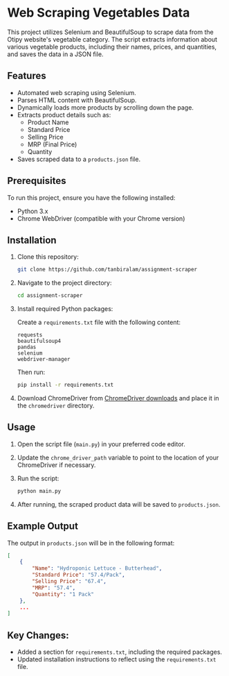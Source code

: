 # Web Scraping Vegetables Data

This project utilizes Selenium and BeautifulSoup to scrape data from the Otipy website's vegetable category. The script extracts information about various vegetable products, including their names, prices, and quantities, and saves the data in a JSON file.

## Features

- Automated web scraping using Selenium.
- Parses HTML content with BeautifulSoup.
- Dynamically loads more products by scrolling down the page.
- Extracts product details such as:
  - Product Name
  - Standard Price
  - Selling Price
  - MRP (Final Price)
  - Quantity
- Saves scraped data to a `products.json` file.

## Prerequisites

To run this project, ensure you have the following installed:

- Python 3.x
- Chrome WebDriver (compatible with your Chrome version)

## Installation

1. Clone this repository:

   ```bash
   git clone https://github.com/tanbiralam/assignment-scraper
   ```

2. Navigate to the project directory:

   ```bash
   cd assignment-scraper
   ```

3. Install required Python packages:

   Create a `requirements.txt` file with the following content:

   ```plaintext
   requests
   beautifulsoup4
   pandas
   selenium
   webdriver-manager
   ```

   Then run:

   ```bash
   pip install -r requirements.txt
   ```

4. Download ChromeDriver from [ChromeDriver downloads](https://sites.google.com/a/chromium.org/chromedriver/downloads) and place it in the `chromedriver` directory.

## Usage

1. Open the script file (`main.py`) in your preferred code editor.
2. Update the `chrome_driver_path` variable to point to the location of your ChromeDriver if necessary.
3. Run the script:

   ```bash
   python main.py
   ```

4. After running, the scraped product data will be saved to `products.json`.

## Example Output

The output in `products.json` will be in the following format:

```json
[
    {
        "Name": "Hydroponic Lettuce - Butterhead",
        "Standard Price": "57.4/Pack",
        "Selling Price": "67.4",
        "MRP": "57.4",
        "Quantity": "1 Pack"
    },
    ...
]
```

## Key Changes:

- Added a section for `requirements.txt`, including the required packages.
- Updated installation instructions to reflect using the `requirements.txt` file.

